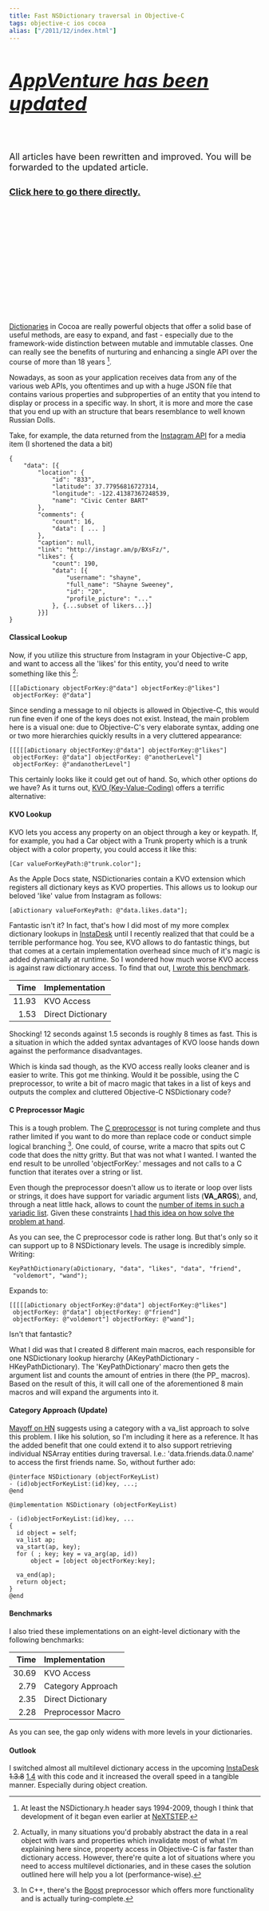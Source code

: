 ```yaml
---
title: Fast NSDictionary traversal in Objective-C
tags: objective-c ios cocoa
alias: ["/2011/12/index.html"]
---
```


<div class="box" style="margin-bottom: 250px;">
<h5 style="font-size: 38px; font-weight: bold;"><a class="xx-new-article" href="https://terhech.de/posts/2011-12-7-fast-nsdictionary-traversal-in-objectivec.html">AppVenture has been updated</a></h5>
<p style="padding-top: 10px; padding-bottom: 10px; font-size: 18px;">
All articles have been rewritten and improved. You will be forwarded
to the updated article.
</p>
<p style="font-size: 18px; font-weight: bold;">
<a class="xx-new-article" href="https://terhech.de/posts/2011-12-7-fast-nsdictionary-traversal-in-objectivec.html" id="xxx-new-article">Click here to go there directly.</a>
</p>
<script>
setTimeout(function(){ 
		document.location.href=document.getElementById("xxx-new-article").href;
		},
		0);
</script>
</div>

[Dictionaries](http://developer.apple.com/library/mac/#documentation/Cocoa/Reference/Foundation/Classes/nsdictionary_Class/Reference/Reference.html) in Cocoa are really powerful objects that offer a solid base of useful methods, are easy to expand, and fast - especially due to the framework-wide distinction between mutable and immutable classes. One can really see the benefits of nurturing and enhancing a single API over the course of more than 18 years [^foot1].

Nowadays, as soon as your application receives data from any of the various web APIs, you oftentimes and up with a huge JSON file that contains various properties and subproperties of an entity that you intend to display or process in a specific way.
In short, it is more and more the case that you end up with an structure that bears resemblance to well known Russian Dolls.

Take, for example, the data returned from the [Instagram API](http://instagram.com/developer/endpoints/media/) for a media item (I shortened the data a bit)

    {
        "data": [{
            "location": {
                "id": "833",
                "latitude": 37.77956816727314,
                "longitude": -122.41387367248539,
                "name": "Civic Center BART"
            },
            "comments": {
                "count": 16,
                "data": [ ... ]
            },
            "caption": null,
            "link": "http://instagr.am/p/BXsFz/",
            "likes": {
                "count": 190,
                "data": [{
                    "username": "shayne",
                    "full_name": "Shayne Sweeney",
                    "id": "20",
                    "profile_picture": "..."
                }, {...subset of likers...}]
            }}]
    }


#### Classical Lookup

Now, if you utilize this structure from Instagram in your Objective-C app, and want to access all the 'likes' for this entity, you'd need to write something like this [^foot2]:

    [[[aDictionary objectForKey:@"data"] objectForKey:@"likes"]
     objectForKey: @"data"]

Since sending a message to nil objects is allowed in Objective-C, this would run fine even if one of the keys does not exist.
Instead, the main problem here is a visual one: due to Objective-C's very elaborate syntax, adding one or two more hierarchies quickly results in a very cluttered appearance:

    [[[[[aDictionary objectForKey:@"data"] objectForKey:@"likes"]
     objectForKey: @"data"] objectForKey: @"anotherLevel"]
     objectForKey: @"andanotherLevel"]

This certainly looks like it could get out of hand. So, which other options do we have? As it turns out, [KVO (Key-Value-Coding)](http://developer.apple.com/library/mac/#documentation/Cocoa/Conceptual/KeyValueObserving/KeyValueObserving.html) offers a terrific alternative:

#### KVO Lookup

KVO lets you access any property on an object through a key or keypath. If, for example, you had a Car object with a Trunk property which is a trunk object with a color property, you could access it like this:

    [Car valueForKeyPath:@"trunk.color"];

As the Apple Docs state, NSDictionaries contain a KVO extension which registers all dictionary keys as KVO properties. This allows us to lookup our beloved 'like' value from Instagram as follows:

    [aDictionary valueForKeyPath: @"data.likes.data"];

Fantastic isn't it? In fact, that's how I did most of my more complex dictionary lookups in [InstaDesk](http://www.instadesk-app.com) until I recently realized that that could be a terrible performance hog. You see, KVO allows to do fantastic things, but that comes at a certain implementation overhead since much of it's magic is added dynamically at runtime. So I wondered how much worse KVO access is against raw dictionary access. To find that out, [I wrote this benchmark](https://gist.github.com/1444444).

<script extsrc="https://gist.github.com/1444444.js?file=slow_kvo_dictionary_example1.m">//</script>


Time  | Implementation      |
-----:|:--------------------|
11.93 | KVO Access          |
 1.53 | Direct Dictionary   |


Shocking! 12 seconds against 1.5 seconds is roughly 8 times as fast. This is a situation in which the added syntax advantages of KVO loose hands down against the performance disadvantages.

Which is kinda sad though, as the KVO access really looks cleaner and is easier to write. This got me thinking. Would it be possible, using the C preprocessor, to write a bit of macro magic that takes in a list of keys and outputs the complex and cluttered Objective-C NSDictionary code? 

#### C Preprocessor Magic

This is a tough problem. The [C preprocessor](http://gcc.gnu.org/onlinedocs/cpp/) is not turing complete and thus rather limited if you want to do more than replace code or conduct simple logical branching [^foot3]. One could, of course, write a macro that spits out C code that does the nitty gritty. But that was not what I wanted. I wanted the end result to be unrolled 'objectForKey:' messages and not calls to a C function that iterates over a string or list. 

Even though the preprocessor doesn't allow us to iterate or loop over lists or strings, it does have support for variadic argument lists (__VA_ARGS__), and, through a neat little hack, allows to count the [number of items in such a variadic list](http://groups.google.com/group/comp.std.c/browse_thread/thread/77ee8c8f92e4a3fb/346fc464319b1ee5?pli=1). Given these constraints [I had this idea on how solve the problem at hand](https://gist.github.com/1444513).

<script extsrc="https://gist.github.com/1444513.js?file=slow_kvo_dictionary_example2.m">//</script>

As you can see, the C preprocessor code is rather long. But that's only so it can support up to 8 NSDictionary levels. The usage is incredibly simple. Writing:

    KeyPathDictionary(aDictionary, "data", "likes", "data", "friend",
     "voldemort", "wand");

Expands to:

    [[[[[aDictionary objectForKey:@"data"] objectForKey:@"likes"]
     objectForKey: @"data"] objectForKey: @"friend"]
     objectForKey: @"voldemort"] objectForKey: @"wand"];

Isn't that fantastic?

What I did was that I created 8 different main macros, each responsible for one NSDictionary lookup hierarchy (AKeyPathDictionary - HKeyPathDictionary). The 'KeyPathDictionary' macro then gets the argument list and counts the amount of entries in there (the PP_ macros). Based on the result of this, it will call one of the aforementioned 8 main macros and will expand the arguments into it.


#### Category Approach (Update)

[Mayoff on HN](http://news.ycombinator.org/item?id=3326606) suggests using a category with a va_list approach to solve this problem. I like his solution, so I'm including it here as a reference. It has the added benefit that one could extend it to also support retrieving individual NSArray entities during traversal. I.e.: 'data.friends.data.0.name' to access the first friends name. So, without further ado:

    @interface NSDictionary (objectForKeyList)
    - (id)objectForKeyList:(id)key, ...;
    @end

    @implementation NSDictionary (objectForKeyList)

    - (id)objectForKeyList:(id)key, ...
    {
      id object = self;
      va_list ap;
      va_start(ap, key);
      for ( ; key; key = va_arg(ap, id))
          object = [object objectForKey:key];

      va_end(ap);
      return object;
    }
    @end

#### Benchmarks

I also tried these implementations on an eight-level dictionary with the following benchmarks:

Time  | Implementation      |
-----:|:--------------------|
30.69 | KVO Access          |
 2.79 | Category Approach   |
 2.35 | Direct Dictionary   |
 2.28 | Preprocessor Macro  |

As you can see, the gap only widens with more levels in your dictionaries.


#### Outlook

I switched almost all multilevel dictionary access in the upcoming [InstaDesk](http://www.instadesk-app.com) <del>1.3.8</del> [1.4](http://www.instadesk-app.com) with this code and it increased the overall speed in a tangible manner. Especially during object creation.

[^foot1]: At least the NSDictionary.h header says 1994-2009, though I think that development of it began even earlier at [NeXTSTEP](http://en.wikipedia.org/wiki/NeXTSTEP).
[^foot2]: Actually, in many situations you'd probably abstract the data in a real object with ivars and properties which invalidate most of what I'm explaining here since, property access in Objective-C is far faster than dictionary access. However, there're quite a lot of situations where you need to access multilevel dictionaries, and in these cases the solution outlined here will help you a lot (performance-wise).
[^foot3]: In C++, there's the [Boost](http://www.boost.org) preprocessor which offers more functionality and is actually turing-complete.
